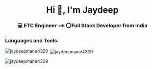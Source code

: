 <h1 align="center">Hi 👋, I'm Jaydeep</h1>
<h3 align="center">💻 ETC Engineer ==> ⭕Full Stack Developer from  India</h3>
<h3 align="left">Languages and Tools:</h3>

<p><img align="left" src="https://github-readme-stats.vercel.app/api/top-langs?username=jaydeepmane4329&show_icons=true&locale=en&layout=compact" alt="jaydeepmane4329" /></p>

<p>&nbsp;<img align="center" src="https://github-readme-stats.vercel.app/api?username=jaydeepmane4329&show_icons=true&locale=en" alt="jaydeepmane4329" /></p>

<p><img align="center" src="https://github-readme-streak-stats.herokuapp.com/?user=jaydeepmane4329&" alt="jaydeepmane4329" /></p>
